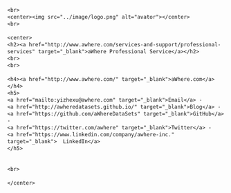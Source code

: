 <div id="fixed_width_content">
      
    <br>
    <center><img src="../image/logo.png" alt="avator"></center>
    <br>

    <center>
    <h2><a href="http://www.awhere.com/services-and-support/professional-services" target="_blank">aWhere Professional Service</a></h2>
    <br>
    <br>
    
    <h4><a href="http://www.awhere.com/" target="_blank">aWhere.com</a></h4>
    <h5>
    <a href="mailto:yizhexu@awhere.com" target="_blank">Email</a> -
    <a href="http://awheredatasets.github.io/" target="_blank">Blog</a> -
    <a href="https://github.com/aWhereDataSets" target="_blank">GitHub</a> -
    <a href="https://twitter.com/awhere" target="_blank">Twitter</a> -
    <a href="https://www.linkedin.com/company/awhere-inc." target="_blank">  LinkedIn</a>
    </h5>
    
    
    <br>
    
    </center>

</div>
